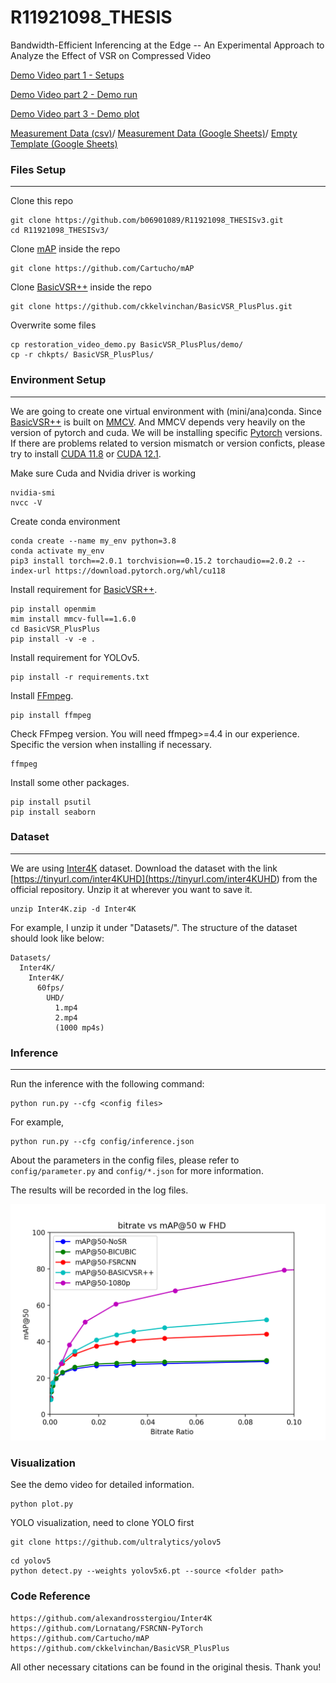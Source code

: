 # R11921098_THESIS
Bandwidth-Efficient Inferencing at the Edge -- An Experimental Approach to Analyze the Effect of VSR on Compressed Video

[Demo Video part 1 - Setups]()

[Demo Video part 2 - Demo run]()

[Demo Video part 3 - Demo plot]()

[Measurement Data (csv)](https://github.com/b06901089/R11921098_THESISv3/blob/main/nslab_data.csv)/
[Measurement Data (Google Sheets)](https://docs.google.com/spreadsheets/d/1Sc_uSJrqslbilyXWuuKgUcYN8FauxC2wiJDxMEutVpg/edit?usp=sharing)/
[Empty Template (Google Sheets)](https://docs.google.com/spreadsheets/d/1OiAFg_P2GxH8_gPKQVUOfqzXQ58DcqLDcpOePpG8GrE/edit?usp=sharing)

### Files Setup
---

Clone this repo
```
git clone https://github.com/b06901089/R11921098_THESISv3.git
cd R11921098_THESISv3/
```

Clone [mAP](<https://github.com/Cartucho/mAP>) inside the repo
```
git clone https://github.com/Cartucho/mAP
```

Clone [BasicVSR++](<https://github.com/ckkelvinchan/BasicVSR_PlusPlus>) inside the repo
```
git clone https://github.com/ckkelvinchan/BasicVSR_PlusPlus.git
```

Overwrite some files
```
cp restoration_video_demo.py BasicVSR_PlusPlus/demo/
cp -r chkpts/ BasicVSR_PlusPlus/
```

### Environment Setup
---

We are going to create one virtual environment with (mini/ana)conda. 
Since [BasicVSR++](<https://github.com/ckkelvinchan/BasicVSR_PlusPlus>) is built on [MMCV](https://github.com/open-mmlab/mmcv).
And MMCV depends very heavily on the version of pytorch and cuda.
We will be installing specific [Pytorch](https://pytorch.org/) versions.
If there are problems related to version mismatch or version conficts, please try to install [CUDA 11.8](https://developer.nvidia.com/cuda-11-8-0-download-archive) or [CUDA 12.1](https://developer.nvidia.com/cuda-12-1-0-download-archive).

Make sure Cuda and Nvidia driver is working
```
nvidia-smi
nvcc -V
```

Create conda environment
```
conda create --name my_env python=3.8
conda activate my_env
pip3 install torch==2.0.1 torchvision==0.15.2 torchaudio==2.0.2 --index-url https://download.pytorch.org/whl/cu118
```

Install requirement for [BasicVSR++](<https://github.com/ckkelvinchan/BasicVSR_PlusPlus>).
```
pip install openmim
mim install mmcv-full==1.6.0
cd BasicVSR_PlusPlus
pip install -v -e .
```

Install requirement for YOLOv5.
```
pip install -r requirements.txt
```

Install [FFmpeg](https://ffmpeg.org/).
```
pip install ffmpeg
```

Check FFmpeg version. You will need ffmpeg>=4.4 in our experience. Specific the version when installing if necessary.
```
ffmpeg
```

Install some other packages.
```
pip install psutil
pip install seaborn
```

### Dataset
---

We are using [Inter4K](<https://github.com/alexandrosstergiou/Inter4K>) dataset. 
Download the dataset with the link [https://tinyurl.com/inter4KUHD](<https://tinyurl.com/inter4KUHD>) from the official repository.
Unzip it at wherever you want to save it.
```
unzip Inter4K.zip -d Inter4K
```

For example, I unzip it under "Datasets/". The structure of the dataset should look like below:
```
Datasets/
  Inter4K/
    Inter4K/
      60fps/
        UHD/
          1.mp4
          2.mp4
          (1000 mp4s)
```

### Inference
---

Run the inference with the following command:

```
python run.py --cfg <config files>
```

For example,
```
python run.py --cfg config/inference.json
```

About the parameters in the config files, please refer to `config/parameter.py` and `config/*.json` for more information.

The results will be recorded in the log files.

![plot](https://github.com/b06901089/R11921098_THESISv3/blob/main/image/example.png?raw=true)


### Visualization

See the demo video for detailed information.

```
python plot.py
```

YOLO visualization, need to clone YOLO first

```
git clone https://github.com/ultralytics/yolov5
```

```
cd yolov5
python detect.py --weights yolov5x6.pt --source <folder path>
```

### Code Reference

```
https://github.com/alexandrosstergiou/Inter4K
https://github.com/Lornatang/FSRCNN-PyTorch
https://github.com/Cartucho/mAP
https://github.com/ckkelvinchan/BasicVSR_PlusPlus
```

All other necessary citations can be found in the original thesis. Thank you!
